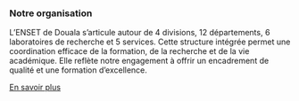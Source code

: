### Notre organisation
L’ENSET de Douala s’articule autour de 4 divisions, 12 départements, 6 laboratoires de recherche et 5 services. Cette structure intégrée permet une coordination efficace de la formation, de la recherche et de la vie académique. Elle reflète notre engagement à offrir un encadrement de qualité et une formation d’excellence.

[En savoir plus <i class="bi bi-arrow-right"></i>](#)